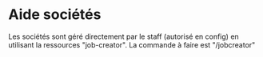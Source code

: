 # Aide sociétés
Les sociétés sont géré directement par le staff (autorisé en config) en utilisant la ressources "job-creator".
La commande à faire est "/jobcreator"




